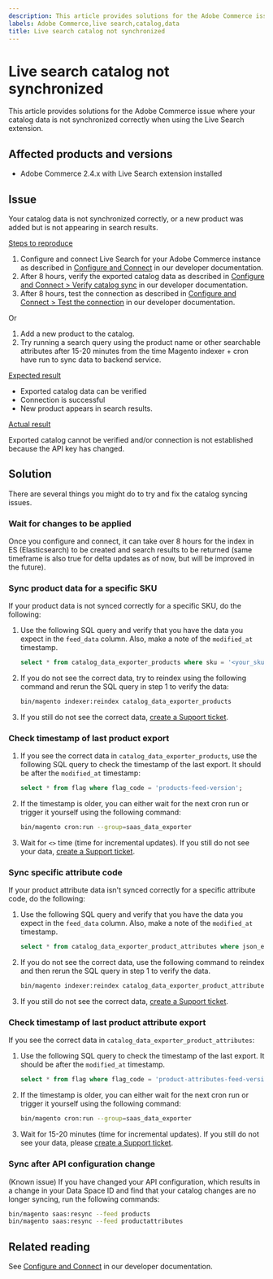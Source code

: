 ```yaml
---
description: This article provides solutions for the Adobe Commerce issue where your catalog data is not synchronized correctly when using the Live Search extension.
labels: Adobe Commerce,live search,catalog,data
title: Live search catalog not synchronized
---
```


# Live search catalog not synchronized

This article provides solutions for the Adobe Commerce issue where your catalog data is not synchronized correctly when using the Live Search extension.

## Affected products and versions

* Adobe Commerce 2.4.x with Live Search extension installed

## Issue

Your catalog data is not synchronized correctly, or a new product was added but is not appearing in search results.

<u>Steps to reproduce</u>

1. Configure and connect Live Search for your Adobe Commerce instance as described in [Configure and Connect](https://devdocs-beta.magento.com/live-search/config-connect.html) in our developer documentation.
1. After 8 hours, verify the exported catalog data as described in [Configure and Connect > Verify catalog sync](https://devdocs-beta.magento.com/live-search/config-connect.html#verify-catalog-sync) in our developer documentation.
1. After 8 hours, test the connection as described in [Configure and Connect > Test the connection](https://devdocs-beta.magento.com/live-search/config-connect.html#test-the-connection) in our developer documentation.

Or

1. Add a new product to the catalog.
1. Try running a search query using the product name or other searchable attributes after 15-20 minutes from the time Magento indexer + cron have run to sync data to backend service.

<u>Expected result</u>

* Exported catalog data can be verified
* Connection is successful
* New product appears in search results.

<u>Actual result</u>

Exported catalog cannot be verified and/or connection is not established because the API key has changed.

## Solution

There are several things you might do to try and fix the catalog syncing issues.

### Wait for changes to be applied

Once you configure and connect, it can take over 8 hours for the index in ES (Elasticsearch) to be created and search results to be returned (same timeframe is also true for delta updates as of now, but will be improved in the future).

### Sync product data for a specific SKU

If your product data is not synced correctly for a specific SKU, do the following:

1. Use the following SQL query and verify that you have the data you expect in the `feed_data` column. Also, make a note of the `modified_at` timestamp.
    ```sql
    select * from catalog_data_exporter_products where sku = '<your_sku>' and store_view_code = '<your_ store_view_code>';
    ```
1. If you do not see the correct data, try to reindex using the following command and rerun the SQL query in step 1 to verify the data:
    ```bash
    bin/magento indexer:reindex catalog_data_exporter_products
    ```
1. If you still do not see the correct data, [create a Support ticket](https://support.magento.com/hc/en-us/articles/360000913794#submit-ticket).

### Check timestamp of last product export

1. If you see the correct data in `catalog_data_exporter_products`, use the following SQL query to check the timestamp of the last export. It should be after the `modified_at` timestamp:
    ```sql
    select * from flag where flag_code = 'products-feed-version';
    ```
1. If the timestamp is older, you can either wait for the next cron run or trigger it yourself using the following command:
    ```bash
    bin/magento cron:run --group=saas_data_exporter
    ```
1. Wait for `<>` time (time for incremental updates). If you still do not see your data, [create a Support ticket](https://support.magento.com/hc/en-us/articles/360000913794#submit-ticket).

### Sync specific attribute code

If your product attribute data isn't synced correctly for a specific attribute code, do the following:

1. Use the following SQL query and verify that you have the data you expect in the `feed_data` column. Also, make a note of the `modified_at` timestamp.
    ```sql
    select * from catalog_data_exporter_product_attributes where json_extract(feed_data, '$.attributeCode') = '<your_attribute_code>' and sto1re_view_code = '<your_ store_view_code>';
    ```
1. If you do not see the correct data, use the following command to reindex and then rerun the SQL query in step 1 to verify the data.
    ```bash
    bin/magento indexer:reindex catalog_data_exporter_product_attributes
    ```
1. If you still do not see the correct data, [create a Support ticket](https://support.magento.com/hc/en-us/articles/360000913794#submit-ticket).

### Check timestamp of last product attribute export

If you see the correct data in `catalog_data_exporter_product_attributes`:

1. Use the following SQL query to check the timestamp of the last export. It should be after the `modified_at` timestamp.
    ```sql
    select * from flag where flag_code = 'product-attributes-feed-version';
    ```
1. If the timestamp is older, you can either wait for the next cron run or trigger it yourself using the following command:
    ```bash
    bin/magento cron:run --group=saas_data_exporter
    ```
1. Wait for 15-20 minutes (time for incremental updates). If you still do not see your data, please [create a Support ticket](https://support.magento.com/hc/en-us/articles/360000913794#submit-ticket).

### Sync after API configuration change

(Known issue) If you have changed your API configuration, which results in a change in your Data Space ID and find that your catalog changes are no longer syncing, run the following commands:

```bash 
bin/magento saas:resync --feed products
bin/magento saas:resync --feed productattributes
```

## Related reading

See [Configure and Connect](https://devdocs.magento.com/live-search/config-connect.html) in our developer documentation.